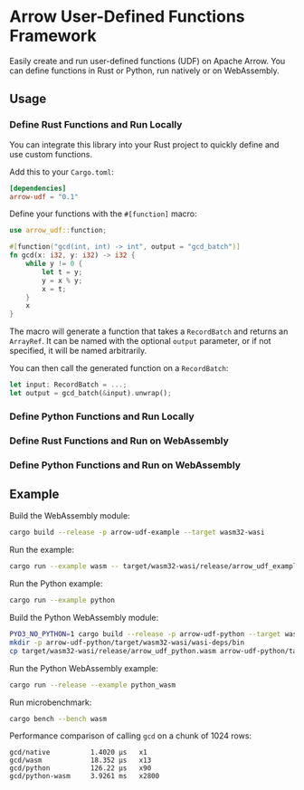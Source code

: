 # Arrow User-Defined Functions Framework

Easily create and run user-defined functions (UDF) on Apache Arrow.
You can define functions in Rust or Python, run natively or on WebAssembly.

## Usage

### Define Rust Functions and Run Locally

You can integrate this library into your Rust project to quickly define and use custom functions.

Add this to your `Cargo.toml`:

```toml
[dependencies]
arrow-udf = "0.1"
```

Define your functions with the `#[function]` macro:

```rust
use arrow_udf::function;

#[function("gcd(int, int) -> int", output = "gcd_batch")]
fn gcd(x: i32, y: i32) -> i32 {
    while y != 0 {
        let t = y;
        y = x % y;
        x = t;
    }
    x
}
```

The macro will generate a function that takes a `RecordBatch` and returns an `ArrayRef`.
It can be named with the optional `output` parameter, or if not specified, it will be named arbitrarily.

You can then call the generated function on a `RecordBatch`:

```rust
let input: RecordBatch = ...;
let output = gcd_batch(&input).unwrap();
```

### Define Python Functions and Run Locally

### Define Rust Functions and Run on WebAssembly

### Define Python Functions and Run on WebAssembly





## Example

Build the WebAssembly module:

```sh
cargo build --release -p arrow-udf-example --target wasm32-wasi
```

Run the example:

```sh
cargo run --example wasm -- target/wasm32-wasi/release/arrow_udf_example.wasm
```

Run the Python example:

```sh
cargo run --example python
```

Build the Python WebAssembly module:

```sh
PYO3_NO_PYTHON=1 cargo build --release -p arrow-udf-python --target wasm32-wasi
mkdir -p arrow-udf-python/target/wasm32-wasi/wasi-deps/bin
cp target/wasm32-wasi/release/arrow_udf_python.wasm arrow-udf-python/target/wasm32-wasi/wasi-deps/bin/python.wasm
```

Run the Python WebAssembly example:

```sh
cargo run --release --example python_wasm
```

Run microbenchmark:

```sh
cargo bench --bench wasm
```

Performance comparison of calling `gcd` on a chunk of 1024 rows:

```
gcd/native          1.4020 µs   x1
gcd/wasm            18.352 µs   x13
gcd/python          126.22 µs   x90
gcd/python-wasm     3.9261 ms   x2800
```
